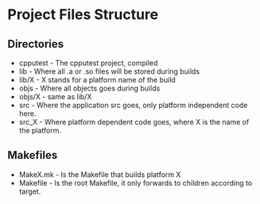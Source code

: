 # Project Files Structure #

## Directories ##

- cpputest - The cpputest project, compiled
- lib - Where all .a or .so files will be stored during builds
- lib/X - X stands for a platform name of the build
- objs - Where all objects goes during builds
- objs/X - same as lib/X
- src - Where the application src goes, only platform independent code here.
- src_X - Where platform dependent code goes, where X is the name of the platform.

## Makefiles ##
- MakeX.mk - Is the Makefile that builds platform X
- Makefile - Is the root Makefile, it only forwards to children according to target.
